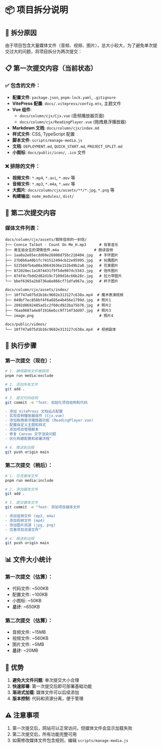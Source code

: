 # 📦 项目拆分说明

## 🎯 拆分原因

由于项目包含大量媒体文件（音频、视频、图片），总大小较大，为了避免单次提交过大的问题，将项目拆分为两次提交：

## 📋 第一次提交内容（当前状态）

### ✅ 包含的文件：
- **配置文件**: `package.json`, `pnpm-lock.yaml`, `.gitignore`
- **VitePress 配置**: `docs/.vitepress/config.mts`, 主题文件
- **Vue 组件**: 
  - `docs/column/cjx/Cjx.vue` (音频播放器页面)
  - `docs/column/cjx/ReadingPlayer.vue` (拖拽悬浮播放器)
- **Markdown 文档**: `docs/column/cjx/index.md`
- **样式文件**: CSS, TypeScript 配置
- **脚本文件**: `scripts/manage-media.js`
- **文档**: `DEPLOYMENT.md`, `QUICK_START.md`, `PROJECT_SPLIT.md`
- **小图标**: `docs/public/icon/`, `.ico` 文件

### ❌ 排除的文件：
- **视频文件**: `*.mp4`, `*.avi`, `*.mov` 等
- **音频文件**: `*.mp3`, `*.m4a`, `*.wav` 等  
- **大图片**: `docs/column/cjx/assets/**/*.jpg`, `*.png` 等
- **构建输出**: `node_modules/`, `dist/`

## 📁 第二次提交内容

### 媒体文件列表：
```
docs/column/cjx/assets/致陈佳欣的一封信/
├── Connie Talbot - Count On Me_H.mp3      # 背景音乐
├── 男生给女生的深情信件.m4a                # 朗读音频
├── 1aa0a2e85ecdd69e26808d75bc210404.jpg   # 手环图片
├── 27b0b6a40b1fc741512494cb22e95995.jpg   # 玩偶图片
├── 522566fb4a80a30643636e152b49b2a8.jpg   # 花束图片
├── 872028ec1a1074431f9f5de907dc5563.jpg   # 信件图片
├── 874f4cfbdd2d82d19c7109d16c66b28c.jpg   # 拉力带图片
└── bbef6365a2b8736a6e866cf71dfa967a.jpg   # 杯子图片

docs/column/cjx/assets/index/
├── 10f747a075d1b16c9602e313127c638a.mp4  # 魔术表演视频
├── 049bf7ec858bf4f6a685e4b456e1799d.jpg  # 照片1
├── 2892d8692485ad1c2f60cd922ba75b76.jpg  # 照片2
├── f6aa9607a4e8f1916e6cc9f714f3dd97.jpg  # 照片3
└── image.png                              # 照片4

docs/public/videos/
└── 10f747a075d1b16c9602e313127c638a.mp4  # 视频副本
```

## 🚀 执行步骤

### 第一次提交（现在）：
```bash
# 1. 确保媒体文件被排除
pnpm run media:exclude

# 2. 添加所有文件
git add .

# 3. 提交代码结构
git commit -m "feat: 初始化项目结构和代码

- 添加 VitePress 文档站点配置
- 实现音频播放器组件 (Cjx.vue)
- 添加拖拽悬浮播放器功能 (ReadingPlayer.vue)
- 配置自定义主题和样式
- 添加项目管理脚本
- 修复 Canvas 文字渲染问题
- 优化构建配置和部署流程"

# 4. 推送到远程
git push origin main
```

### 第二次提交（稍后）：
```bash
# 1. 包含媒体文件
pnpm run media:include

# 2. 添加媒体文件
git add .

# 3. 提交媒体文件
git commit -m "feat: 添加项目媒体文件

- 添加音频文件 (mp3, m4a)
- 添加视频文件 (mp4)
- 添加图片资源 (jpg, png)
- 完善项目资源文件"

# 4. 推送到远程
git push origin main
```

## 📊 文件大小统计

### 第一次提交（估算）：
- 代码文件: ~500KB
- 配置文件: ~100KB
- 小图标: ~50KB
- **总计**: ~650KB

### 第二次提交（估算）：
- 音频文件: ~15MB
- 视频文件: ~560KB
- 图片文件: ~5MB
- **总计**: ~20MB

## 🎯 优势

1. **避免大文件问题**: 单次提交大小合理
2. **快速部署**: 第一次提交后即可部署基础功能
3. **渐进式加载**: 媒体文件可以后续添加
4. **版本控制**: 代码和资源分离，便于管理

## ⚠️ 注意事项

1. 第一次提交后，网站可以正常访问，但媒体文件会显示加载失败
2. 第二次提交后，所有功能完整可用
3. 如需修改媒体文件包含规则，编辑 `scripts/manage-media.js`

